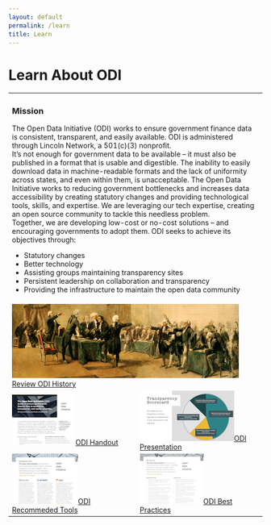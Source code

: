 ```yaml
---
layout: default
permalink: /learn
title: Learn
---
```


# Learn About ODI
<table align="center">
  <tr>
    <td colspan="2">
	<h3>Mission</h3>
	The Open Data Initiative (ODI) works to ensure government finance data is consistent, transparent, and easily available.
	ODI is administered through Lincoln Network, a 501(c)(3) nonprofit.<br>
	It’s not enough for government data to be available – it must also be published in a format that is usable and digestible. 
	The inability to easily download data in machine-readable formats and the lack of uniformity across states, and even within 
	them, is unacceptable. The Open Data Initiative works to reducing government bottlenecks and increases data accessibility by 
	creating statutory changes and providing technological tools, skills, and expertise. We are leveraging our tech expertise, 
	creating an open source community to tackle this needless problem.<br>
	Together, we are developing low-cost or no-cost solutions – and encouraging governments to adopt them.
	ODI seeks to achieve its objectives through:<br>
	<ul>
		<li>Statutory changes</li>
		<li>Better technology</li>
		<li>Assisting groups maintaining transparency sites</li>
		<li>Persistent leadership on collaboration and transparency</li>
		<li>Providing the infrastructure to maintain the open data community</li>
        </ul>
    </td>
  </tr>
  <tr>
    <td colspan="2"><a href="/history"><img src="/assets/img/continental-congress-hero-H-small.png" alt="ODI History">Review ODI History</a>
    </td>
  </tr>
    <td><a href="/assets/doc/ODI-Handout.pdf"><img src="/assets/img/handout_icon.png" alt="ODI Handout">ODI Handout</a>
    </td>
    <td><a href="/assets/doc/ODI-Presentation-r2.pdf"><img src="/assets/img/odi-presentation-icon.png" alt="ODI Presentation">ODI Presentation</a>
    </td>
  <tr>
    <td><a href="/assets/doc/ODI_Recommended_Tools.pdf"><img src="/assets/img/tools_icon.png" alt="ODI Recommeded Tools">ODI Recommeded Tools</a>
    </td>
    <td><a href="/assets/doc/ODI-Best-Practices.pdf"><img src="/assets/img/practices_icon.png" alt="ODI Best Practices">ODI Best Practices</a>
    </td>
  </tr>
</table>

